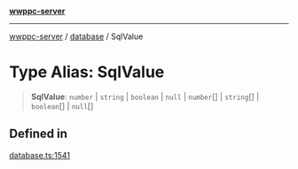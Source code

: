 [**wwppc-server**](../../README.md)

***

[wwppc-server](../../modules.md) / [database](../README.md) / SqlValue

# Type Alias: SqlValue

> **SqlValue**: `number` \| `string` \| `boolean` \| `null` \| `number`[] \| `string`[] \| `boolean`[] \| `null`[]

## Defined in

[database.ts:1541](https://github.com/WWPPC/WWPPC-server/blob/893fab4901e205d136b5570c7c0b518b74b2e9d9/src/database.ts#L1541)
